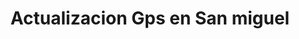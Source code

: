 ---
title: "Actualizacion Gps en San miguel"
url: /san-miguel/actualizacion-gps-en-san-miguel/
shop: Elektronik
---